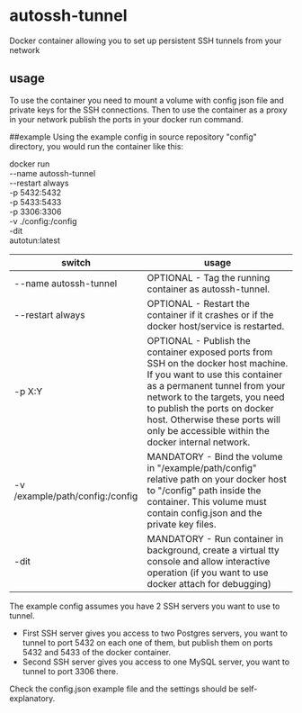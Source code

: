 # autossh-tunnel
Docker container allowing you to set up persistent SSH tunnels from your network

## usage
To use the container you need to mount a volume with config json file and private keys for the SSH connections.
Then to use the container as a proxy in your network publish the ports in your docker run command.

##example
Using the example config in source repository "config" directory, you would run the container like this:

docker run \
	--name autossh-tunnel \
	--restart always \
	-p 5432:5432 \
	-p 5433:5433 \
	-p 3306:3306 \
	-v ./config:/config \
	-dit \
	autotun:latest

| switch  | usage |
| ------------- | ------------- |
| --name autossh-tunnel | OPTIONAL - Tag the running container as autossh-tunnel. |
| --restart always | OPTIONAL - Restart the container if it crashes or if the docker host/service is restarted. |
| -p X:Y | OPTIONAL - Publish the container exposed ports from SSH on the docker host machine. If you want to use this container as a permanent tunnel from your network to the targets, you need to publish the ports on docker host. Otherwise these ports will only be accessible within the docker internal network. |
| -v /example/path/config:/config | MANDATORY - Bind the volume in "/example/path/config" relative path on your docker host to "/config" path inside the container. This volume must contain config.json and the private key files. |
| -dit | MANDATORY - Run container in background, create a virtual tty console and allow interactive operation (if you want to use docker attach for debugging) |

The example config assumes you have 2 SSH servers you want to use to tunnel. 
- First SSH server gives you access to two Postgres servers, you want to tunnel to port 5432 on each one of them, but publish them on ports 5432 and 5433 of the docker container. 
- Second SSH server gives you access to one MySQL server, you want to tunnel to port 3306 there.

Check the config.json example file and the settings should be self-explanatory.
